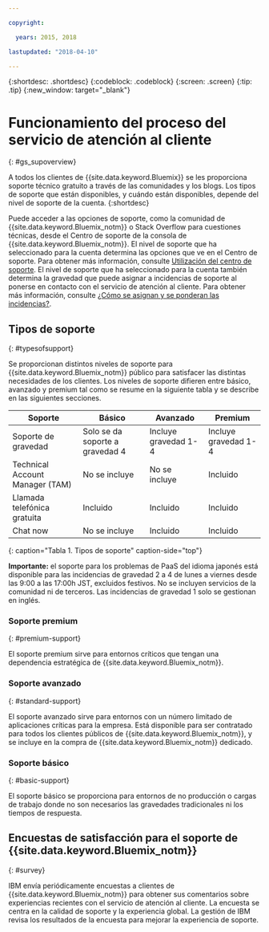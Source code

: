 ```yaml
---

copyright:

  years: 2015, 2018

lastupdated: "2018-04-10"

---
```



{:shortdesc: .shortdesc}
{:codeblock: .codeblock}
{:screen: .screen}
{:tip: .tip}
{:new_window: target="_blank"}

# Funcionamiento del proceso del servicio de atención al cliente
{: #gs_supoverview}

A todos los clientes de {{site.data.keyword.Bluemix}} se les proporciona soporte técnico gratuito a través de las comunidades y los blogs. Los tipos de soporte que están disponibles, y cuándo están disponibles, depende del nivel de soporte de la cuenta.
{:shortdesc}

Puede acceder a las opciones de soporte, como la comunidad de {{site.data.keyword.Bluemix_notm}} o Stack Overflow para cuestiones técnicas, desde el Centro de soporte de la consola de {{site.data.keyword.Bluemix_notm}}. El nivel de soporte que ha seleccionado para la cuenta determina las opciones que ve en el Centro de soporte. Para obtener más información, consulte [Utilización del centro de soporte](/docs/get-support/howtogetsupport.html#using-avatar). El nivel de soporte que ha seleccionado para la cuenta también determina la gravedad que puede asignar a incidencias de soporte al ponerse en contacto con el servicio de atención al cliente. Para obtener más información, consulte [¿Cómo se asignan y se ponderan las incidencias?](/docs/get-support/ticketweight.html#support-ticket-severity).

## Tipos de soporte
{: #typesofsupport}

Se proporcionan distintos niveles de soporte para {{site.data.keyword.Bluemix_notm}} público para satisfacer las distintas necesidades de los clientes. Los niveles de soporte difieren entre básico, avanzado y premium tal como se resume en la siguiente tabla y se describe en las siguientes secciones.

Soporte | Básico | Avanzado | Premium
--- | --- | --- | --- |
Soporte de gravedad | Solo se da soporte a gravedad 4 | Incluye gravedad 1-4 | Incluye gravedad 1-4 |
Technical Account Manager (TAM) | No se incluye |  No se incluye | Incluido |
Llamada telefónica gratuita | Incluido | Incluido | Incluido |
Chat now | No se incluye | Incluido | Incluido |
{: caption="Tabla 1. Tipos de soporte" caption-side="top"}

**Importante:** el soporte para los problemas de PaaS del idioma japonés está disponible para las incidencias de gravedad 2 a 4 de lunes a viernes desde las 9:00 a las 17:00h JST, excluidos festivos. No se incluyen servicios de la comunidad ni de terceros. Las incidencias de gravedad 1 solo se gestionan en inglés.

### Soporte premium
{: #premium-support}

El soporte premium sirve para entornos críticos que tengan una dependencia estratégica de {{site.data.keyword.Bluemix_notm}}.

### Soporte avanzado
{: #standard-support}

El soporte avanzado sirve para entornos con un número limitado de aplicaciones críticas para la empresa. Está disponible para ser contratado para todos los clientes públicos de {{site.data.keyword.Bluemix_notm}}, y se incluye en la compra de {{site.data.keyword.Bluemix_notm}} dedicado.

### Soporte básico
{: #basic-support}

El soporte básico se proporciona para entornos de no producción o cargas de trabajo donde no son necesarios las gravedades tradicionales ni los tiempos de respuesta.

## Encuestas de satisfacción para el soporte de {{site.data.keyword.Bluemix_notm}}  
{: #survey}

IBM envía periódicamente encuestas a clientes de {{site.data.keyword.Bluemix_notm}} para obtener sus comentarios sobre experiencias recientes con el servicio de atención al cliente. La encuesta se centra en la calidad de soporte y la experiencia global. La gestión de IBM revisa los resultados de la encuesta para mejorar la experiencia de soporte.

